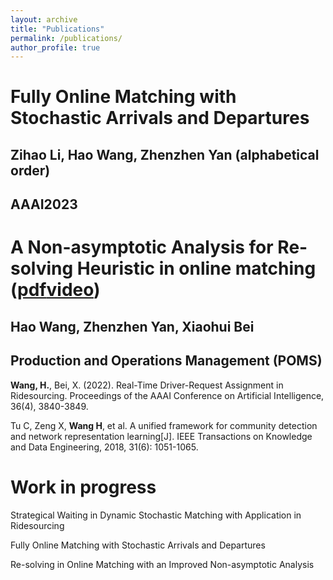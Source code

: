 ```yaml
---
layout: archive
title: "Publications"
permalink: /publications/
author_profile: true
---
```

# Fully Online Matching with Stochastic Arrivals and Departures
## Zihao Li, **Hao Wang**, Zhenzhen Yan (alphabetical order)
## AAAI2023

# A Non-asymptotic Analysis for Re-solving Heuristic in online matching ([pdf]()[video](https://www.youtube.com/watch?v=1q8gW6LJ68A&t=17s&ab_channel=POMSociety))
## **Hao Wang**, Zhenzhen Yan, Xiaohui Bei
## Production and Operations Management (POMS)

**Wang, H.**, Bei, X. (2022). Real-Time Driver-Request Assignment in Ridesourcing. Proceedings of the AAAI
Conference on Artificial Intelligence, 36(4), 3840-3849.

Tu C, Zeng X, **Wang H**, et al. A unified framework for community detection and network representation learning[J].
IEEE Transactions on Knowledge and Data Engineering, 2018, 31(6): 1051-1065.

Work in progress
======


Strategical Waiting in Dynamic Stochastic Matching with Application in Ridesourcing

Fully Online Matching with Stochastic Arrivals and Departures

Re-solving in Online Matching with an Improved Non-asymptotic Analysis

<!-- 
{% if author.googlescholar %}
  You can also find my articles on <u><a href="{{author.googlescholar}}">my Google Scholar profile</a>.</u>
{% endif %}

{% include base_path %}

{% for post in site.publications reversed %}
  {% include archive-single.html %}
{% endfor %} -->
